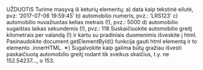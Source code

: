 UŽDUOTIS
Turime masyvą iš keturių elementų:
a) data kaip tekstinė eilutė, pvz: ‘2017-07-06 19:59:45’
b) automobilio numeris, pvz.: ‘LRS123’
c) automobilio nuvažiuotas kelias metrais (!), pvz.: 5000
d) automobilio sugaištas laikas sekundėmis (!), pvz.: 118
Suskaičiuokite automobilio greitį kilometrais per valandą (!) ir kartu su pradiniais
duomenimis išveskite į html.
Pasinaudokite document.getElementById() funkcija gauti html elementą ir to
elemento .innerHTML.
✶) Sugalvokite kaip galima būtų gražiau išvesti paskaičiuotą automobilio greitį rodant tik
sveikus skaičius, t.y. ne 152.54237…, o 153.